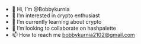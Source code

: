 - 👋 Hi, I’m @Bobbykurnia
- 👀 I’m interested in crypto enthusiast
- 🌱 I’m currently learning about crypto 
- 💞️ I’m looking to collaborate on hashpalette 
- 📫 How to reach me bobbykurnia2102@gmail.com

<!---
Bobbykurnia/Bobbykurnia is a ✨ special ✨ repository because its `README.md` (this file) appears on your GitHub profile.
You can click the Preview link to take a look at your changes.
--->

